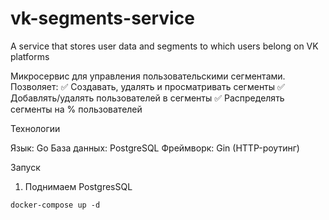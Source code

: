 # vk-segments-service
A service that stores user data and segments to which users belong on VK platforms

 Микросервис для управления пользовательскими сегментами. Позволяет:
✅ Создавать, удалять и просматривать сегменты
✅ Добавлять/удалять пользователей в сегменты
✅ Распределять сегменты на % пользователей

Технологии

Язык: Go
База данных: PostgreSQL
Фреймворк: Gin (HTTP-роутинг)

Запуск

1. Поднимаем PostgresSQL
```golang
docker-compose up -d  
```
